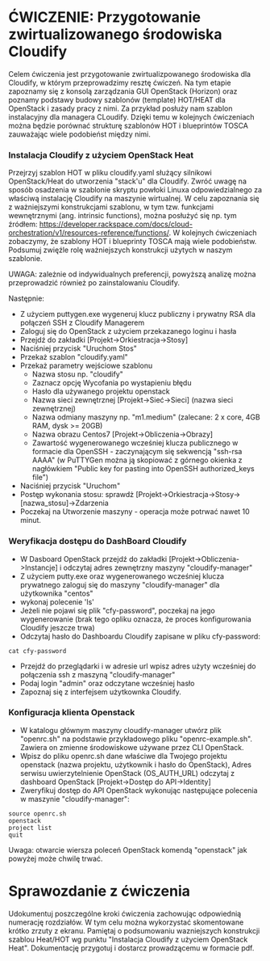 # ĆWICZENIE: Przygotowanie zwirtualizowanego środowiska Cloudify

Celem ćwiczenia jest przygotowanie zwirtualizpowanego środowiska dla Cloudify, w którym przeprowadzimy resztę ćwiczeń. Na tym etapie zapoznamy się z konsolą zarządzania GUI OpenStack (Horizon) oraz poznamy podstawy budowy szablonów (template) HOT/HEAT dla OpenStack i zasady pracy z nimi. Za przykład posłuży nam szablon instalacyjny dla managera CLoudify. Dzięki temu w kolejnych ćwiczeniach można będzie porównać strukturę szablonów HOT i blueprintów TOSCA zauważając wiele podobieńst między nimi.

### Instalacja Cloudify z użyciem OpenStack Heat

Przejrzyj szablon HOT w pliku cloudify.yaml służący silnikowi OpenStack/Heat do utworzenia "stack'u" dla Cloudify. Zwróć uwagę na sposób osadzenia w szablonie skryptu powłoki Linuxa odpowiedzialnego za właściwą instalację Cloudify na maszynie wirtualnej. W celu zapoznania się z ważniejszymi konstrukcjami szablonu, w tym tzw. funkcjami wewnętrznymi (ang. intrinsic functions), można posłużyć się np. tym źródłem: https://developer.rackspace.com/docs/cloud-orchestration/v1/resources-reference/functions/. W kolejnych ćwiczeniach zobaczymy, że szablony HOT i blueprinty TOSCA mają wiele podobieństw. Podsumuj zwięźle rolę ważniejszych konstrukcji użytych w naszym szablonie.

UWAGA: zależnie od indywidualnych preferencji, powyższą analizę można przeprowadzić również po zainstalowaniu Cloudify.

Następnie:

- Z użyciem puttygen.exe wygeneruj klucz publiczny i prywatny RSA dla połączeń SSH z Cloudify Managerem
- Zaloguj się do OpenStack z użyciem przekazanego loginu i hasła
- Przejdź do zakładki [Projekt->Orkiestracja->Stosy]
- Naciśniej przycisk "Uruchom Stos"
- Przekaż szablon "cloudify.yaml"
- Przekaż parametry wejściowe szablonu
	- Nazwa stosu np. "cloudify"
	- Zaznacz opcję Wycofania po wystapieniu błędu
	- Hasło dla używanego projektu openstack
	- Nazwa sieci zewnętrznej [Projekt->Sieć->Sieci] (nazwa sieci zewnętrznej)
	- Nazwa odmiany maszyny np. "m1.medium" (zalecane: 2 x core, 4GB RAM, dysk >= 20GB)
	- Nazwa obrazu Centos7 [Projekt->Obliczenia->Obrazy]
	- Zawartość wygenerowanego wcześniej klucza publicznego w formacie dla OpenSSH - zaczynającym się sekwencją "ssh-rsa AAAA" (w PuTTYGen można ją skopiować z górnego okienka z nagłówkiem "Public key for pasting into OpenSSH authorized_keys file")
- Naciśniej przycisk "Uruchom"
- Postęp wykonania stosu: sprawdż [Projekt->Orkiestracja->Stosy->[nazwa_stosu]->Zdarzenia
- Poczekaj na Utworzenie maszyny - operacja może potrwać nawet 10 minut.

### Weryfikacja dostępu do DashBoard Cloudify
- W Dasboard OpenStack przejdź do zakładki [Projekt->Obliczenia->Instancje] i odczytaj adres zewnętrzny maszyny "cloudify-manager"
- Z użyciem putty.exe oraz wygenerowanego wcześniej klucza prywatnego zaloguj się do maszyny "cloudify-manager" dla użytkownika "centos"
- wykonaj polecenie 'ls'
- Jeżeli nie pojawi się plik "cfy-password", poczekaj na jego wygenerowanie (brak tego opliku oznacza, że proces konfigurowania Cloudify jeszcze trwa)
- Odczytaj hasło do Dashboardu Cloudify zapisane w pliku cfy-password:
```
cat cfy-password
```
- Przejdź do przeglądarki i w adresie url wpisz adres użyty wcześniej do połączenia ssh z maszyną "cloudify-manager"
- Podaj login "admin" oraz odczytane wcześniej hasło 
- Zapoznaj się z interfejsem użytkownka Cloudify.

### Konfiguracja klienta Openstack
- W katalogu głównym maszyny cloudify-manager utwórz plik "openrc.sh" na podstawie przykładowego pliku "openrc-example.sh". Zawiera on zmienne środowiskowe używane przez CLI OpenStack.
- Wpisz do pliku openrc.sh dane właściwe dla Twojego projektu openstack (nazwa projektu, użytkownik i hasło do OpenStack), Adres serwisu uwierzytelnienie OpenStack (OS_AUTH_URL) odczytaj z dashboard OpenStack [Projekt->Dostęp do API->Identity]
- Zweryfikuj dostęp do API OpenStack wykonując następujące polecenia w maszynie "cloudify-manager":

```
source openrc.sh
openstack
project list
quit
```
Uwaga: otwarcie wiersza poleceń OpenStack komendą "openstack" jak powyżej może chwilę trwać.

# Sprawozdanie z ćwiczenia

Udokumentuj poszczególne kroki ćwiczenia zachowując odpowiednią numerację rozdziałów. W tym celu można wykorzystać skomentowane krótko zrzuty z ekranu. Pamiętaj o podsumowaniu wazniejszych konstrukcji szablou Heat/HOT wg punktu "Instalacja Cloudify z użyciem OpenStack Heat". Dokumentację przygotuj i dostarcz prowadzącemu w formacie pdf.
